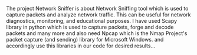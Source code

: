 The project Network Sniffer is about Network Sniffing tool which is used to capture packets and analyze network traffic. 
This can be useful for network diagnostics, monitoring, and educational purposes.
I have used Scapy library in python which is used to capture packets, forge and decode packets and many more and
also need Npcap which is the Nmap Project's packet capture (and sending) library for Microsoft Windows.
and accordingly use this libraries in our code for desired results...
